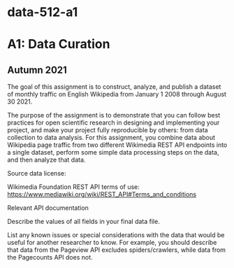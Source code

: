 # data-512-a1
# A1: Data Curation
## Autumn 2021

The goal of this assignment is to construct, analyze, and publish a dataset of monthly traffic
on English Wikipedia from January 1 2008 through August 30 2021.

The purpose of the assignment is to demonstrate that you can follow best practices for
open scientific research in designing and implementing your project, and make your
project fully reproducible by others: from data collection to data analysis.
For this assignment, you combine data about Wikipedia page traffic from two different
Wikimedia REST API endpoints into a single dataset, perform some simple data processing
steps on the data, and then analyze that data.

Source data license: 

Wikimedia Foundation REST API terms of use: https://www.mediawiki.org/wiki/REST_API#Terms_and_conditions

Relevant API documentation


Describe the values of all fields in your final data file.


List any known issues or special considerations with the data that would be useful
for another researcher to know. For example, you should describe that data from
the Pageview API excludes spiders/crawlers, while data from the Pagecounts API
does not.
